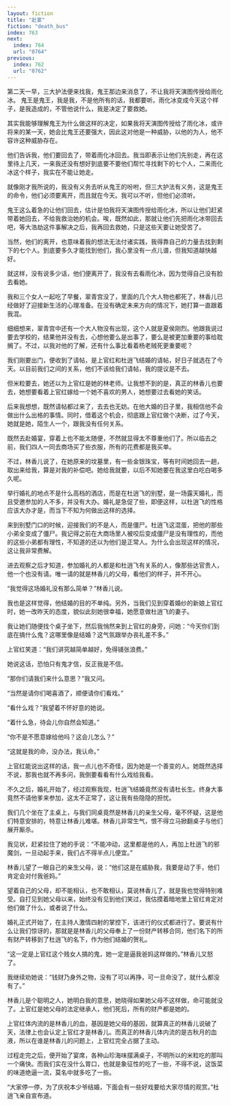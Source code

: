 ```yaml
---
layout: fiction
title: "赴宴"
fiction: "death_bus"
index: 763
next:
  index: 764
  url: "0764"
previous:
  index: 762
  url: "0762"
---
```

第二天一早，三大护法便来找我，鬼王那边来消息了，不让我将天演图传授给雨化冰。 鬼王是鬼王，我是我，不是他所有的话，我都要听。雨化冰变成今天这个样子，是我造成的，不管他说什么，我是决定了要救她。

其实我能够理解鬼王为什么做这样的决定，如果我将天演图传授给了雨化冰，或许将来的某一天，她会比鬼王还要强大，因此这对他是一种威胁，以他的为人，他不容许这种威胁存在。

他们告诉我，他们要回去了，带着雨化冰回去。我当即表示让他们先别走，再在这里待上几天，一来我还没有想好到底要不要他们帮忙寻找剩下的七个人，二来雨化冰这个样子，我实在不能让她走。

就像刚才我所说的，我没有义务去听从鬼王的吩咐，但三大护法有义务，这是鬼王的命令，他们必须要离开，而且就在今天。我可以不听，但他们必须听。

鬼王这么着急的让他们回去，估计是怕我将天演图传授给雨化冰，所以让他们赶紧带着她回去，不给我救治她的机会。唉，既然如此，那就让他们先把雨化冰带回去吧，等大浩劫这件事解决之后，我再回去救她，只是这些天要让她受苦了。

当然，他们的离开，也意味着我的想法无法付诸实践，我得靠自己的力量去找到剩下的七个人。到底要多久才能找到他们，我心里没有一点儿谱，但我知道越快越好。

就这样，没有说多少话，他们便离开了，我没有去看雨化冰，因为觉得自己没有脸去看她。

我和三个女人一起吃了早餐，翠青宫没了，里面的几个大人物也都死了，林香儿已经做好了迎接新生活的心理准备。在没有确定未来方向的情况下，她打算一直跟着我混。

细细想来，翠青宫中还有一个大人物没有出现，这个人就是夏侯刚烈。他跟我说过要去学校的，结果他并没有去，心想他要么是出事了，要么是被更加重要的事给耽搁了。不过，以我对他的了解，还有什么事比看着杨老贼死更重要呢？

我们刚要出门，便收到了请帖，是上官红和杜逍飞结婚的请帖，好日子就选在了今天。以目前我们之间的关系，他们不该给我们请帖，我的提议是不去。

但米粒要去，她还以为上官红是她的林老师。让我想不到的是，真正的林香儿也要去，她想要看着上官红嫁给一个她不喜欢的男人，她想要过去看她的笑话。

后来我想想，既然请帖都过来了，去去也无妨。在他大婚的日子里，我相信他不会做出什么出格的事情。同时，借着这个机会，彻底跟上官红做个决断，过了今天，她就是她，陌生人一个，跟我没有任何关系。

既然去赴婚宴，穿着上也不能太随便，不然就显得太不尊重他们了。所以临去之前，我们四人一同去商场买了些衣服，所有的花费都是我买单。

不过，林香儿说了，在她原来的坟墓里，有一些金银珠宝，等有时间她回去一趟，取出来给我，算是对我的补偿吧。她给我就要，以后不知她要在我这里白吃白喝多久呢。

举行婚礼的地点不是什么高档的酒店，而是在杜逍飞的别墅，是一场露天婚礼，而且受邀参加的人不多，并没有大办。婚礼是急促了些，即便这样，以杜逍飞的性格应该大办才是，而当下不知为何做出这样的选择。

来到别墅门口的时候，迎接我们的不是人，而是僵尸。杜逍飞这混蛋，把他的那些小弟全变成了僵尸。我记得之前在大商场里人被咬后变成僵尸是没有理性的，而他的这些小弟都有理性，不知道的还以为他们是正常人。为什么会出现这样的情况，这让我非常费解。

进去观察之后才知道，参加婚礼的人都是和杜逍飞有关系的人，像那些达官贵人，他一个也没有请。唯一请的就是林香儿的父母，看他们的样子，并不开心。

“我觉得这场婚礼没有那么简单？”林香儿说。

我也是这样觉得，他结婚的目的不单纯。另外，当我们见到穿着婚纱的新娘上官红时，她一改昨天的态度，貌似此刻她很幸福，她愿意做杜逍飞的妻子。

我让她们随便找个桌子坐下，然后我悄然来到上官红的身旁，问她：“今天你们到底在搞什么鬼？这哪里像是结婚？这气氛跟举办丧礼差不多。”

上官红笑道：“我们讲究越简单越好，免得铺张浪费。”

她说这话，恐怕只有鬼才信，反正我是不信。

“那你们请我们来什么意思？”我又问。

“当然是请你们喝喜酒了，顺便请你们看戏。”

“看什么戏？”我望着不怀好意的她说。

“着什么急，待会儿你自然会知道。”

“你不是不愿意嫁给他吗？这会儿怎么？”

“这就是我的命，没办法，我认命。”

上官红能说出这样的话，我一点儿也不奇怪，因为她是一个善变的人。她既然选择不说，那我也就不再多问，我倒要看看有什么戏给我看。

不久之后，婚礼开始了，经过观察我现，杜逍飞结婚竟然没有请杜长生。终身大事竟然不请他爹来参加，这太不正常了，这让我有些隐隐的担忧。

我们几个坐在了主桌上，与我们同桌竟然是林香儿的亲生父母，毫不怀疑，这是他们特意安排的，特意让林香儿难堪。林香儿非常生气，恨不得立马掀翻桌子与他们展开厮杀。

我见状，赶紧拉住了她的手说：“不能冲动，这里都是他的人，再加上杜逍飞的邪魔剑，一旦动起手来，我们占不得半点儿便宜。”

林香儿望了一眼自己的亲生父母，说：“他们这是在威胁我，我要是动了手，他们肯定会对付我爸妈。”

望着自己的父母，却不能相认，也不敢相认，莫说林香儿了，就是我也觉得特别难受。自打见到她父母以来，始终没有见到他们笑过，我估摸着暗地里上官红肯定对他们做了什么，或者说了什么。

婚礼正式开始了，在主持人激情四射的掌控下，该进行的仪式都进行了。要说有什么让我们惊讶的，那就是是林香儿的父母奉上了一份财产转移合同，他们名下的所有财产转移到了杜逍飞的名下，作为他们结婚的贺礼。

“这一定是上官红这个贱女人搞的鬼，她一定是逼我爸妈这样做的。”林香儿又怒了。

我继续劝她说：“钱财乃身外之物，没有了可以再挣，可一旦命没了，就什么都没有了。”

林香儿是个聪明之人，她明白我的意思，她晓得如果她父母不这样做，命可能就没了。上官红是她父母的法定继承人，他们死后，所有的财产都是她的。

上官红体内流的是林香儿的血，基因是她父母的基因，就算真正的林香儿说破了天，法律上也会认定上官红才是林香儿。而真正的林香儿体内流的是古秋月的血液，所以在谁是林香儿的问题上，上官红完全占据了主动。

过程走完之后，便开始了宴席，各种山珍海味摆满桌子，不明所以的米粒吃的那叫一个痛快。而我们实在没什么胃口，也就是象征性的吃了一些，不得不说，这饭菜的味道绝逼一流，莫名中就多吃了一些。

“大家停一停，为了庆祝本少爷结婚，下面会有一些好戏要给大家尽情的观赏。”杜逍飞亲自宣布道。